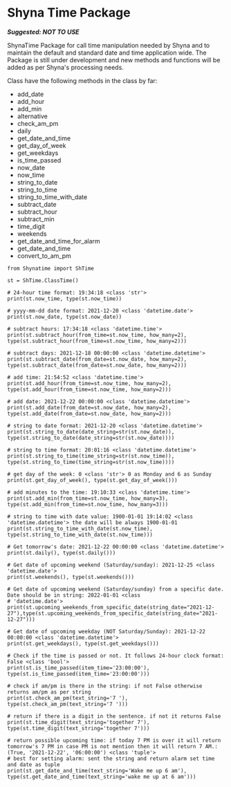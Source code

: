 # Shyna Time Package

***Suggested: NOT TO USE***

ShynaTime Package for call time manipulation needed by Shyna and to maintain the default and standard date and time application wide. The Package is still under development and new methods and functions will be added as per Shyna's processing needs.

Class have the following methods in the class by far:

* add_date
* add_hour
* add_min
* alternative
* check_am_pm
* daily
* get_date_and_time
* get_day_of_week
* get_weekdays
* is_time_passed
* now_date
* now_time
* string_to_date
* string_to_time
* string_to_time_with_date
* subtract_date
* subtract_hour
* subtract_min
* time_digit
* weekends
* get_date_and_time_for_alarm
* get_date_and_time
* convert_to_am_pm

```
from Shynatime import ShTime

st = ShTime.ClassTime()

# 24-hour time format: 19:34:18 <class 'str'>
print(st.now_time, type(st.now_time))

# yyyy-mm-dd date format: 2021-12-20 <class 'datetime.date'>
print(st.now_date, type(st.now_date))

# subtract hours: 17:34:18 <class 'datetime.time'>
print(st.subtract_hour(from_time=st.now_time, how_many=2), type(st.subtract_hour(from_time=st.now_time, how_many=2)))

# subtract days: 2021-12-18 00:00:00 <class 'datetime.datetime'>
print(st.subtract_date(from_date=st.now_date, how_many=2), type(st.subtract_date(from_date=st.now_date, how_many=2)))

# add time: 21:54:52 <class 'datetime.time'>
print(st.add_hour(from_time=st.now_time, how_many=2), type(st.add_hour(from_time=st.now_time, how_many=2)))

# add date: 2021-12-22 00:00:00 <class 'datetime.datetime'>
print(st.add_date(from_date=st.now_date, how_many=2), type(st.add_date(from_date=st.now_date, how_many=2)))

# string to date format: 2021-12-20 <class 'datetime.datetime'>
print(st.string_to_date(date_string=str(st.now_date)), type(st.string_to_date(date_string=str(st.now_date))))

# string to time format: 20:01:16 <class 'datetime.datetime'>
print(st.string_to_time(time_string=str(st.now_time)), type(st.string_to_time(time_string=str(st.now_time))))

# get day of the week: 0 <class 'str'> 0 as Monday and 6 as Sunday
print(st.get_day_of_week(), type(st.get_day_of_week()))

# add minutes to the time: 19:10:33 <class 'datetime.time'>
print(st.add_min(from_time=st.now_time, how_many=3), type(st.add_min(from_time=st.now_time, how_many=3)))

# string to time with date value: 1900-01-01 19:14:02 <class 'datetime.datetime'> the date will be always 1900-01-01
print(st.string_to_time_with_date(st.now_time), type(st.string_to_time_with_date(st.now_time)))

# Get tomorrow's date: 2021-12-22 00:00:00 <class 'datetime.datetime'>
print(st.daily(), type(st.daily()))

# Get date of upcoming weekend (Saturday/sunday): 2021-12-25 <class 'datetime.date'>
print(st.weekends(), type(st.weekends()))

# Get date of upcoming weekend (Saturday/sunday) from a specific date. Date should be in string: 2022-01-01 <class
# 'datetime.date'>
print(st.upcoming_weekends_from_specific_date(string_date="2021-12-27"),type(st.upcoming_weekends_from_specific_date(string_date="2021-12-27")))

# Get date of upcoming weekday (NOT Saturday/Sunday): 2021-12-22 00:00:00 <class 'datetime.datetime'>
print(st.get_weekdays(), type(st.get_weekdays()))

# Check if the time is passed or not. It follows 24-hour clock format: False <class 'bool'>
print(st.is_time_passed(item_time='23:00:00'), type(st.is_time_passed(item_time='23:00:00')))

# check if am/pm is there in the string: if not False otherwise returns am/pm as per string
print(st.check_am_pm(text_string='7 '), type(st.check_am_pm(text_string='7 ')))

# return if there is a digit in the sentence. if not it returns False
print(st.time_digit(text_string='together 7'), type(st.time_digit(text_string='together 7')))

# return possible upcoming time: if today 7 PM is over it will return tomorrow's 7 PM in case PM is not mention then it will return 7 AM.: (True, '2021-12-22', '06:00:00') <class 'tuple'>
# best for setting alarm: sent the string and return alarm set time and date as tuple
print(st.get_date_and_time(text_string='Wake me up 6 am'), type(st.get_date_and_time(text_string='wake me up at 6 am')))


```
